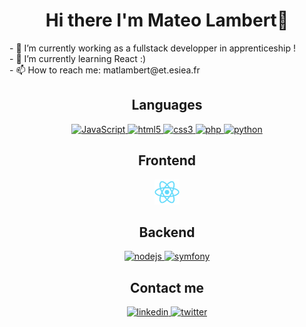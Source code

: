 <h1 align="center">Hi there I'm <b>Mateo Lambert</b>👋</h1>
<p>
  - 🔭 I’m currently working as a fullstack developper in apprenticeship ! <br>
- 🌱 I’m currently learning React :)<br>
- 📫 How to reach me: matlambert@et.esiea.fr<br>
</p>

<h2 align="center">Languages</h2>
<p align = "center">
  <a href="https://developer.mozilla.org/en-US/docs/Web/JavaScript" target="_blank">
    <img src="https://img.shields.io/badge/Javascript-F7DF1E.svg?style=for-the-badge&logo=javascript&logoColor=black" 
      alt="JavaScript"/>
  </a>
  <a href="https://www.w3.org/html/" target="_blank"> 
    <img src="https://img.shields.io/badge/html5-E34F26.svg?style=for-the-badge&logo=html5&logoColor=white"
      alt="html5"/> 
  </a>
  <a href="https://www.w3schools.com/css/" target="_blank">
    <img src="https://img.shields.io/badge/css3-1572B6.svg?style=for-the-badge&logo=css3&logoColor=white"
      alt="css3"/>
  </a>
  <a href="https://www.php.net/" target="_blank">
    <img src="https://img.shields.io/badge/Php-777BB4.svg?style=for-the-badge&logo=php&logoColor=white"
      alt="php"/>
  </a>
  <a href="https://www.python.org/" target="_blank">
    <img src="https://img.shields.io/badge/python-3776AB.svg?style=for-the-badge&logo=python&logoColor=white" 
      alt="python"/>
  </a>
</p>
<h2 align="center">Frontend</h2>
<p align="center">
 
  <a href="https://fr.legacy.reactjs.org/" target="_blank">
     <img  height="40" width="40" src="https://raw.githubusercontent.com/devicons/devicon/master/icons/react/react-original.svg"
      alt="angular"/>
  </a>
</p>

<h2 align="center">Backend</h2>
<p align="center">
  <a href="https://nodejs.org" target="_blank"> 
    <img src="https://img.shields.io/badge/node.js-43853D.svg?style=for-the-badge&logo=nodedotjs&logoColor=white" alt="nodejs"/> 
  </a>
  <a href="https://symfony.com/" target="_blank"> 
    <img src="https://img.shields.io/badge/symfony-%23000000.svg?style=for-the-badge&logo=symfony&logoColor=white" alt="symfony"/> 
  </a>
</p>

<h2 align="center">Contact me</h2>

<div style="margin-top:10px" align="center">
  <div>
    <a  href="https://www.linkedin.com/in/mat%C3%A9o-lambert-4034b9210/" target="_blank">
      <img src="https://img.shields.io/badge/LinkedIn-0A66C2.svg?style=for-the-badge&logo=linkedin&logoColor=white" alt="linkedin"/>
    </a>
    <a href="https://twitter.com/LbrtMateo/" target="_blank">
      <img src="https://img.shields.io/badge/Twitter-1DA1F2.svg?style=for-the-badge&logo=twitter&logoColor=white" alt="twitter"/>
    </a>
    
  </div>
</div>

<!--
**mxttttt/mxttttt** is a ✨ _special_ ✨ repository because its `README.md` (this file) appears on your GitHub profile.

Here are some ideas to get you started:

- 🔭 I’m currently working as a fullstack developper in apprenticeship ! 
- 🌱 I’m currently learning React :)
- 📫 How to reach me: matlambert@et.esiea.fr

-->
